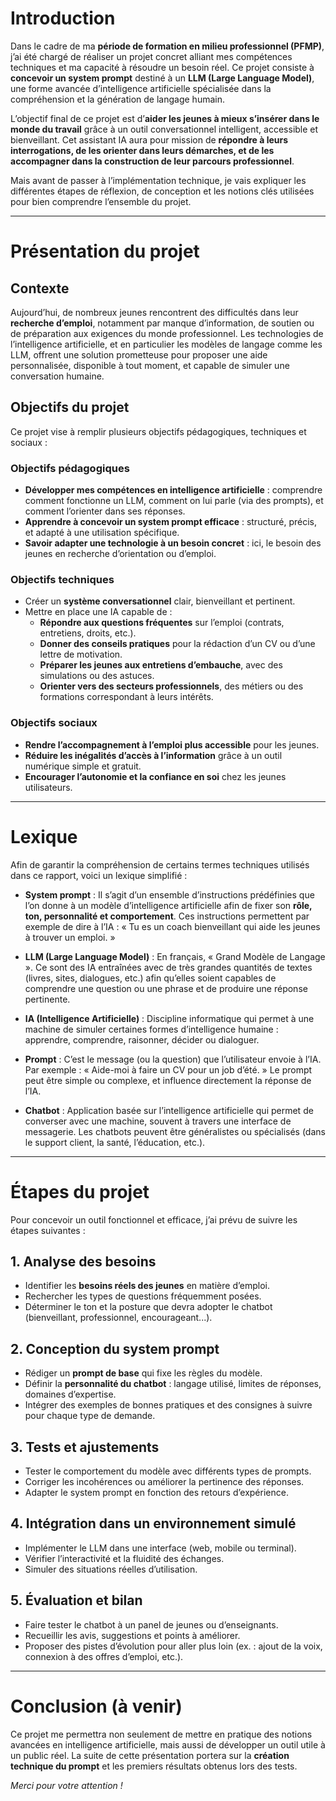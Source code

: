# Introduction

Dans le cadre de ma **période de formation en milieu professionnel (PFMP)**, j’ai été chargé de réaliser un projet concret alliant mes compétences techniques et ma capacité à résoudre un besoin réel. Ce projet consiste à **concevoir un system prompt** destiné à un **LLM (Large Language Model)**, une forme avancée d’intelligence artificielle spécialisée dans la compréhension et la génération de langage humain.

L’objectif final de ce projet est d’**aider les jeunes à mieux s’insérer dans le monde du travail** grâce à un outil conversationnel intelligent, accessible et bienveillant. Cet assistant IA aura pour mission de **répondre à leurs interrogations, de les orienter dans leurs démarches, et de les accompagner dans la construction de leur parcours professionnel**.

Mais avant de passer à l’implémentation technique, je vais expliquer les différentes étapes de réflexion, de conception et les notions clés utilisées pour bien comprendre l’ensemble du projet.

---

# Présentation du projet

## Contexte

Aujourd’hui, de nombreux jeunes rencontrent des difficultés dans leur **recherche d’emploi**, notamment par manque d’information, de soutien ou de préparation aux exigences du monde professionnel. Les technologies de l’intelligence artificielle, et en particulier les modèles de langage comme les LLM, offrent une solution prometteuse pour proposer une aide personnalisée, disponible à tout moment, et capable de simuler une conversation humaine.

## Objectifs du projet

Ce projet vise à remplir plusieurs objectifs pédagogiques, techniques et sociaux :

### Objectifs pédagogiques

- **Développer mes compétences en intelligence artificielle** : comprendre comment fonctionne un LLM, comment on lui parle (via des prompts), et comment l’orienter dans ses réponses.
- **Apprendre à concevoir un system prompt efficace** : structuré, précis, et adapté à une utilisation spécifique.
- **Savoir adapter une technologie à un besoin concret** : ici, le besoin des jeunes en recherche d’orientation ou d’emploi.

### Objectifs techniques

- Créer un **système conversationnel** clair, bienveillant et pertinent.
- Mettre en place une IA capable de :
  - **Répondre aux questions fréquentes** sur l’emploi (contrats, entretiens, droits, etc.).
  - **Donner des conseils pratiques** pour la rédaction d’un CV ou d’une lettre de motivation.
  - **Préparer les jeunes aux entretiens d’embauche**, avec des simulations ou des astuces.
  - **Orienter vers des secteurs professionnels**, des métiers ou des formations correspondant à leurs intérêts.

### Objectifs sociaux

- **Rendre l’accompagnement à l’emploi plus accessible** pour les jeunes.
- **Réduire les inégalités d’accès à l’information** grâce à un outil numérique simple et gratuit.
- **Encourager l’autonomie et la confiance en soi** chez les jeunes utilisateurs.

---

# Lexique

Afin de garantir la compréhension de certains termes techniques utilisés dans ce rapport, voici un lexique simplifié :

- **System prompt** : Il s’agit d’un ensemble d’instructions prédéfinies que l’on donne à un modèle d’intelligence artificielle afin de fixer son **rôle, ton, personnalité et comportement**. Ces instructions permettent par exemple de dire à l’IA : « Tu es un coach bienveillant qui aide les jeunes à trouver un emploi. »

- **LLM (Large Language Model)** : En français, « Grand Modèle de Langage ». Ce sont des IA entraînées avec de très grandes quantités de textes (livres, sites, dialogues, etc.) afin qu’elles soient capables de comprendre une question ou une phrase et de produire une réponse pertinente.

- **IA (Intelligence Artificielle)** : Discipline informatique qui permet à une machine de simuler certaines formes d’intelligence humaine : apprendre, comprendre, raisonner, décider ou dialoguer.

- **Prompt** : C’est le message (ou la question) que l’utilisateur envoie à l’IA. Par exemple : « Aide-moi à faire un CV pour un job d’été. » Le prompt peut être simple ou complexe, et influence directement la réponse de l’IA.

- **Chatbot** : Application basée sur l’intelligence artificielle qui permet de converser avec une machine, souvent à travers une interface de messagerie. Les chatbots peuvent être généralistes ou spécialisés (dans le support client, la santé, l’éducation, etc.).

---

# Étapes du projet

Pour concevoir un outil fonctionnel et efficace, j’ai prévu de suivre les étapes suivantes :

## 1. Analyse des besoins

- Identifier les **besoins réels des jeunes** en matière d’emploi.
- Rechercher les types de questions fréquemment posées.
- Déterminer le ton et la posture que devra adopter le chatbot (bienveillant, professionnel, encourageant...).

## 2. Conception du system prompt

- Rédiger un **prompt de base** qui fixe les règles du modèle.
- Définir la **personnalité du chatbot** : langage utilisé, limites de réponses, domaines d’expertise.
- Intégrer des exemples de bonnes pratiques et des consignes à suivre pour chaque type de demande.

## 3. Tests et ajustements

- Tester le comportement du modèle avec différents types de prompts.
- Corriger les incohérences ou améliorer la pertinence des réponses.
- Adapter le system prompt en fonction des retours d’expérience.

## 4. Intégration dans un environnement simulé

- Implémenter le LLM dans une interface (web, mobile ou terminal).
- Vérifier l’interactivité et la fluidité des échanges.
- Simuler des situations réelles d’utilisation.

## 5. Évaluation et bilan

- Faire tester le chatbot à un panel de jeunes ou d’enseignants.
- Recueillir les avis, suggestions et points à améliorer.
- Proposer des pistes d’évolution pour aller plus loin (ex. : ajout de la voix, connexion à des offres d’emploi, etc.).

---

# Conclusion (à venir)

Ce projet me permettra non seulement de mettre en pratique des notions avancées en intelligence artificielle, mais aussi de développer un outil utile à un public réel. La suite de cette présentation portera sur la **création technique du prompt** et les premiers résultats obtenus lors des tests.

*Merci pour votre attention !*
